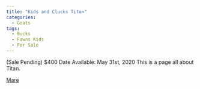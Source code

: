 ```yaml
---
title: "Kids and Clucks Titan"
categories:
  - Goats
tags:
  - Bucks
  - Fawns Kids
  - For Sale
---
```

(Sale Pending) $400 
Date Available: May 31st, 2020 
This is a page all about Titan.

[Mare][mare]

[mare]: /blog/Fawn
